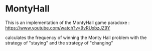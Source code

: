 # MontyHall
This is an implementation of the MontyHall game paradoxe : https://www.youtube.com/watch?v=9vRUxbzJZ9Y

calculates the frequency of winning the Monty Hall problem with the strategy of "staying" and the strategy of "changing"


